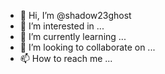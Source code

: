 - 👋 Hi, I’m @shadow23ghost
- 👀 I’m interested in ...
- 🌱 I’m currently learning ...
- 💞️ I’m looking to collaborate on ...
- 📫 How to reach me ...

<!---
shadow23ghost/shadow23ghost is a ✨ special ✨ repository because its `README.md` (this file) appears on your GitHub profile.
You can click the Preview link to take a look at your changes.
--->
